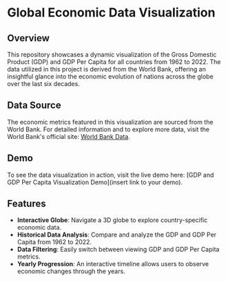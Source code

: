# Global Economic Data Visualization

## Overview

This repository showcases a dynamic visualization of the Gross Domestic Product (GDP) and GDP Per Capita for all countries from 1962 to 2022. The data utilized in this project is derived from the World Bank, offering an insightful glance into the economic evolution of nations across the globe over the last six decades.

## Data Source

The economic metrics featured in this visualization are sourced from the World Bank. For detailed information and to explore more data, visit the World Bank's official site: [World Bank Data](https://databank.worldbank.org/indicator/NY.GDP.MKTP.CD/1ff4a498/Popular-Indicators).

## Demo

To see the data visualization in action, visit the live demo here: [GDP and GDP Per Capita Visualization Demo](insert link to your demo).

## Features

- **Interactive Globe**: Navigate a 3D globe to explore country-specific economic data.
- **Historical Data Analysis**: Compare and analyze the GDP and GDP Per Capita from 1962 to 2022.
- **Data Filtering**: Easily switch between viewing GDP and GDP Per Capita metrics.
- **Yearly Progression**: An interactive timeline allows users to observe economic changes through the years.
